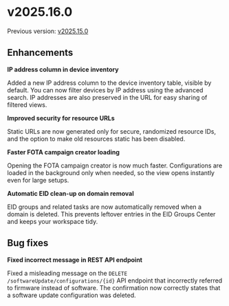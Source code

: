 # v2025.16.0

Previous version: [v2025.15.0](./v2025.15.0.md)

## Enhancements

**IP address column in device inventory**

Added a new IP address column to the device inventory table, visible by default. You can now filter devices by IP address using the advanced search. IP addresses are also preserved in the URL for easy sharing of filtered views.

**Improved security for resource URLs**

Static URLs are now generated only for secure, randomized resource IDs, and the option to make old resources static has been disabled.

**Faster FOTA campaign creator loading**

Opening the FOTA campaign creator is now much faster. Configurations are loaded in the background only when needed, so the view opens instantly even for large setups.

**Automatic EID clean-up on domain removal**

EID groups and related tasks are now automatically removed when a domain is deleted. This prevents leftover entries in the EID Groups Center and keeps your workspace tidy.

## Bug fixes

**Fixed incorrect message in REST API endpoint**

Fixed a misleading message on the `DELETE /softwareUpdate/configurations/{id}` API endpoint that incorrectly referred to firmware instead of software. The confirmation now correctly states that a software update configuration was deleted.